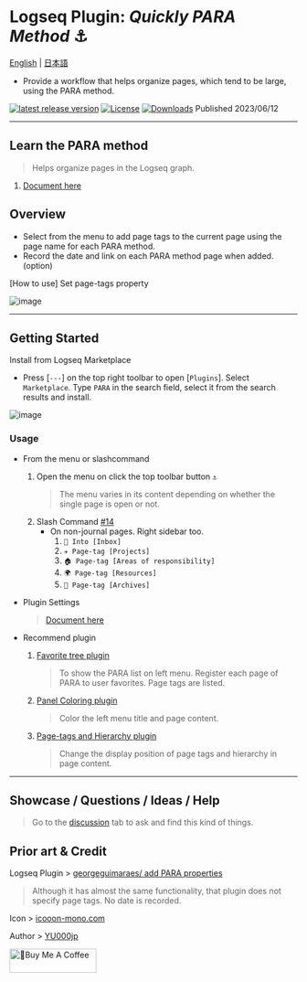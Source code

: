 # Logseq Plugin: *Quickly PARA Method* ⚓

[English](https://github.com/YU000jp/logseq-plugin-quickly-para-method) | [日本語](https://github.com/YU000jp/logseq-plugin-quickly-para-method/blob/main/readme.ja.md)

- Provide a workflow that helps organize pages, which tend to be large, using the PARA method.

[![latest release version](https://img.shields.io/github/v/release/YU000jp/logseq-plugin-quickly-para-method)](https://github.com/YU000jp/logseq-plugin-quickly-para-method/releases)
[![License](https://img.shields.io/github/license/YU000jp/logseq-plugin-quickly-para-method?color=blue)](https://github.com/YU000jp/logseq-plugin-quickly-para-method/LICENSE)
[![Downloads](https://img.shields.io/github/downloads/YU000jp/logseq-plugin-quickly-para-method/total.svg)](https://github.com/YU000jp/logseq-plugin-quickly-para-method/releases)
 Published 2023/06/12

---

## Learn the PARA method

> Helps organize pages in the Logseq graph.
1. [Document here](https://github.com/YU000jp/logseq-plugin-quickly-para-method/wiki/Learn-the-PARA-method)

## Overview

* Select from the menu to add page tags to the current page using the page name for each PARA method.
* Record the date and link on each PARA method page when added. (option)

[How to use] Set page-tags property

  ![image](https://github.com/YU000jp/logseq-plugin-quickly-para-method/assets/111847207/3eacdfdb-daa3-4786-9ce6-9ee056760f55)

---

## Getting Started

Install from Logseq Marketplace

  - Press [`---`] on the top right toolbar to open [`Plugins`]. Select `Marketplace`. Type `PARA` in the search field, select it from the search results and install.

   ![image](https://github.com/YU000jp/logseq-plugin-quickly-para-method/assets/111847207/a6d4337a-2454-4ca4-8a1d-a0d9ca4e9ac2)

### Usage

- From the menu or slashcommand

  1. Open the menu on click the top toolbar button `⚓`
     > The menu varies in its content depending on whether the single page is open or not.
  1. Slash Command [#14](https://github.com/YU000jp/logseq-plugin-quickly-para-method/issues/14)
     - On non-journal pages. Right sidebar too.
       1. `📧 Into [Inbox]`
       1. `✈️ Page-tag [Projects]`
       1. `🏠 Page-tag [Areas of responsibility]`
       1. `🌍 Page-tag [Resources]`
       1. `🧹 Page-tag [Archives]`

- Plugin Settings

   > [Document here](https://github.com/YU000jp/logseq-plugin-quickly-para-method/wiki/Plugin-settings)

- Recommend plugin

  1. [Favorite tree plugin](https://github.com/sethyuan/logseq-plugin-favorite-tree)
     > To show the PARA list on left menu. Register each page of PARA to user favorites. Page tags are listed.
  2. [Panel Coloring plugin](https://github.com/YU000jp/logseq-plugin-panel-coloring)
     > Color the left menu title and page content.
  3. [Page-tags and Hierarchy plugin](https://github.com/YU000jp/logseq-page-tags-and-hierarchy)
     > Change the display position of page tags and hierarchy in page content.

---

## Showcase / Questions / Ideas / Help

  > Go to the [discussion](https://github.com/YU000jp/logseq-plugin-quickly-para-method/discussions) tab to ask and find this kind of things.

## Prior art & Credit

Logseq Plugin > [georgeguimaraes/ add PARA properties](https://github.com/georgeguimaraes/logseq-plugin-add-PARA-properties)
  > Although it has almost the same functionality, that plugin does not specify page tags. No date is recorded.

Icon > [icooon-mono.com](https://icooon-mono.com/10204-%e9%8c%a8%e3%81%ae%e3%82%a2%e3%82%a4%e3%82%b3%e3%83%b3%e3%81%9d%e3%81%ae4/)

Author > [YU000jp](https://github.com/YU000jp)

<a href="https://www.buymeacoffee.com/yu000japan" target="_blank"><img src="https://cdn.buymeacoffee.com/buttons/v2/default-violet.png" alt="🍌Buy Me A Coffee" style="height: 42px;width: 152px" ></a>
